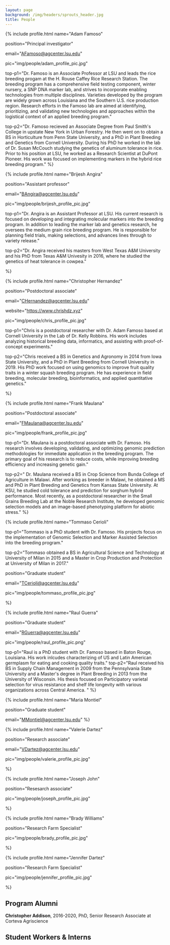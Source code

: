 ```yaml
---
layout: page
background: /img/headers/sprouts_header.jpg
title: People
---
```


{% include profile.html 
name="Adam Famoso" 

position="Principal investigator"

email="AFamoso@agcenter.lsu.edu"

pic="img/people/adam_profile_pic.jpg"

top-p1="Dr. Famoso is an Associate Professor at LSU and leads the rice breeding
progam at the H. Rouse Caffey Rice Research Station. The
breeding program has a comprehensive field testing component, winter nursery,
a SNP DNA marker lab, and strives to incorporate enabling technologies 
from multiple disciplines. Varieties developed by the program are widely grown 
across Louisiana and the Southern U.S. rice production region. Research efforts 
in the Famoso lab are aimed at identifying, 
prioritizing, and validating new technologies and approaches
within the logistical context of an applied breeding program."

top-p2="Dr. Famoso recieved an Associate Degree from Paul Smith's 
College in upstate New York in Urban Forestry. He then went on to obtain
a BS in Horticulture from Penn State University, and a PhD
in Plant Breeding and Genetics from Cornell University. During his PhD he 
worked in the lab of Dr. Susan McCouch studying the genetics of aluminum 
tolerance in rice. Prior to his position at LSU, he worked as a Research Scientist at
DuPont Pioneer. His work was focused on implementing markers in the 
hybrid rice breeding program."
%}


{% include profile.html 
name="Brijesh Angira" 

position="Assistant professor"

email="BAngira@agcenter.lsu.edu"

pic="img/people/brijesh_profile_pic.jpg"

top-p1="Dr. Angira is an Assistant Professor at LSU.
His current research is focused on developing and
integrating molecular markers into the breeding program.
In addition to leading the marker lab and genetics research, he oversees 
the medium grain rice breeding program. 
He is responsible for planning field trials, making selections, 
and advances lines through to variety release."

top-p2="Dr. Angira received his masters from West Texas A&M University and
his PhD from Texas A&M Univesity in
2016, where he studied the genetics of heat tolerance in cowpea."

%}


{% include profile.html 
name="Christopher Hernandez" 

position="Postdoctoral associate"

email="CHernandez@agcenter.lsu.edu"

website="https://www.chrishdz.xyz"

pic="img/people/chris_profile_pic.jpg"

top-p1="Chris is a postdoctoral researcher with Dr. Adam Famoso based 
at Cornell University in the Lab of Dr. Kelly Robbins.
His work includes analyzing historical breeding data, informatics, and 
assisting with proof-of-concept experiments."

top-p2="Chris received a BS in Genetics and Agronomy in 2014 from Iowa State University,
and a PhD in Plant Breeding from Cornell University in 2019. His PhD work focused 
on using genomics to improve fruit quality traits in a winter squash breeding 
program. He has experience in field breeding, molecular breeding, bioinformatics, 
and applied quantitative genetics."

%}

{% include profile.html 
name="Frank Maulana" 

position="Postdoctoral associate"

email="FMaulana@agcenter.lsu.edu"

pic="img/people/frank_profile_pic.jpg"

top-p1="Dr. Maulana is a postdoctoral associate with Dr. Famoso. His research
involves developing, validating, and optimizing genomic prediction methodologies for
immediate application in the breeding program.
The primary goal of his research is to reduce costs, while improving breeding efficiency
and increasing genetic gain."

top-p2="
Dr. Maulana received a BS in Crop Science from Bunda College of Agriculture in Malawi. After
working as breeder in Malawi, he obtained a MS and PhD in Plant Breeding and Genetics 
from Kansas State University. At KSU, he studied cold tolerance and prediction for sorghum hybrid
performance. Most recently, as a postdoctoral researcher in the Small Grains 
Breeding Lab at the Noble Research Institute, he developed genomic selection models
and an image-based phenotyping platform for abiotic stress."
%}

{% include profile.html 
name="Tommaso Cerioli" 

top-p1="Tommaso is a PhD student with Dr. Famoso. His projects focus on the implementation 
of Genomic Selection and Marker Assisted Selection into the breeding program."

top-p2="Tommaso obtained a BS in Agricultural Science and Technology at University of Milan in 2015 
and a Master in Crop Production and Protection at University of Milan in 2017."

position="Graduate student"

email="TCerioli@agcenter.lsu.edu"

pic="img/people/tommaso_profile_pic.jpg"

%}

{% include profile.html 
name="Raul Guerra" 

position="Graduate student"

email="RGuerra@agcenter.lsu.edu"

pic="img/people/raul_profile_pic.png"

top-p1="Raul is a PhD student with Dr. Famoso based in Baton Rouge, Louisiana. His work inlcudes characterizing of US and Latin American germplasm for eating and cooking quality traits."
top-p2="Raul received his BS in Supply Chain Management in 2009 from the Pennsylvania State University and a Master's degree in Plant Breeding in 2013 from the University of Wisconsin. His thesis focused on Participatory varietal selection for virus resistance and shelf life longevity with various organizations across Central America. "
%}

{% include profile.html 
name="Maria Montiel"

position="Graduate student"

email="MMontiel@agcenter.lsu.edu"
%}

{% include profile.html 
name="Valerie Dartez" 

position="Research associate"

email="VDartez@agcenter.lsu.edu"

pic="img/people/valerie_profile_pic.jpg"

%}

{% include profile.html 
name="Joseph John" 

position="Resesarch associate"

pic="img/people/joseph_profile_pic.jpg"

%}

{% include profile.html 
name="Brady Williams" 

position="Research Farm Specialist"

pic="img/people/brady_profile_pic.jpg"

%}

{% include profile.html 
name="Jennifer Dartez" 

position="Research Farm Specialist"

pic="img/people/jennifer_profile_pic.jpg"

%}


## Program Alumni

**Christopher Addison**, 2016-2020, PhD, Senior Research Associate at Corteva Agriscience

## Student Workers & Interns


